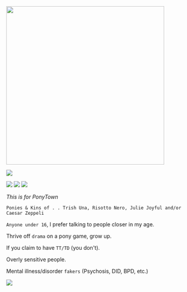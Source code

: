 

<img src="https://media.tenor.com/XlJrVTKEABEAAAAC/jojos-bizarre-adventure-risotto-nero-jojo.gif" width="420" >


 ![](https://pixelbank.neocities.org/dividers/image104.gif)




![](https://i.imgur.com/iDUGWM8.gif) ![](https://cdn.discordapp.com/attachments/1047060118342209566/1082533983394476094/ezgif-5-02ff19e8a9.png) ![](https://gifs.crd.co/assets/images/gallery25/597b21f6.gif?v=d417d32b) 

*This is for PonyTown*

`Ponies & Kins of . . Trish Una, Risotto Nero, Julie Joyful and/or Caesar Zeppeli` 

 `Anyone under 16`, I prefer talking to people closer in my age.

Thrive off `drama` on a pony game, grow up. 

If you claim to have `TT/TD` (you don't). 

Overly sensitive people. 

Mental illness/disorder `fakers` (Psychosis, DID, BPD, etc.) 

 ![](https://pixelbank.neocities.org/dividers/824810rihgjn5e0t.gif) 

